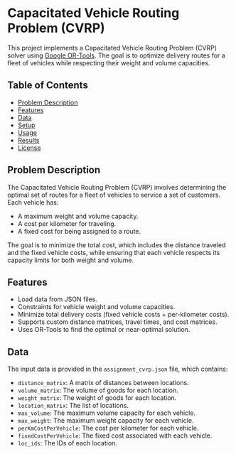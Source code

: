 # Capacitated Vehicle Routing Problem (CVRP)
This project implements a Capacitated Vehicle Routing Problem (CVRP) solver using [Google OR-Tools](https://developers.google.com/optimization). The goal is to optimize delivery routes for a fleet of vehicles while respecting their weight and volume capacities.

## Table of Contents
- [Problem Description](#problem-description)
- [Features](#features)
- [Data](#data)
- [Setup](#setup)
- [Usage](#usage)
- [Results](#results)
- [License](#license)

## Problem Description

The Capacitated Vehicle Routing Problem (CVRP) involves determining the optimal set of routes for a fleet of vehicles to service a set of customers. Each vehicle has:
- A maximum weight and volume capacity.
- A cost per kilometer for traveling.
- A fixed cost for being assigned to a route.

The goal is to minimize the total cost, which includes the distance traveled and the fixed vehicle costs, while ensuring that each vehicle respects its capacity limits for both weight and volume.

## Features

- Load data from JSON files.
- Constraints for vehicle weight and volume capacities.
- Minimize total delivery costs (fixed vehicle costs + per-kilometer costs).
- Supports custom distance matrices, travel times, and cost matrices.
- Uses OR-Tools to find the optimal or near-optimal solution.
  
## Data

The input data is provided in the `assignment_cvrp.json` file, which contains:
- `distance_matrix`: A matrix of distances between locations.
- `volume_matrix`: The volume of goods for each location.
- `weight_matrix`: The weight of goods for each location.
- `location_matrix`: The list of locations.
- `max_volume`: The maximum volume capacity for each vehicle.
- `max_weight`: The maximum weight capacity for each vehicle.
- `perKmCostPerVehicle`: The cost per kilometer for each vehicle.
- `fixedCostPerVehicle`: The fixed cost associated with each vehicle.
- `loc_ids`: The IDs of each location.
